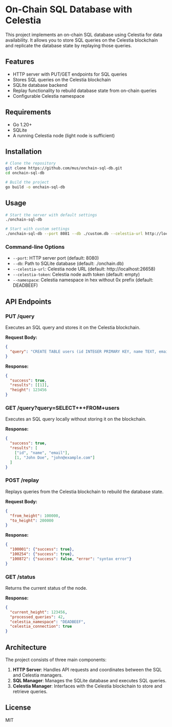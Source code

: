 # On-Chain SQL Database with Celestia

This project implements an on-chain SQL database using Celestia for data availability. It allows you to store SQL queries on the Celestia blockchain and replicate the database state by replaying those queries.

## Features

- HTTP server with PUT/GET endpoints for SQL queries
- Stores SQL queries on the Celestia blockchain
- SQLite database backend
- Replay functionality to rebuild database state from on-chain queries
- Configurable Celestia namespace

## Requirements

- Go 1.20+
- SQLite
- A running Celestia node (light node is sufficient)

## Installation

```bash
# Clone the repository
git clone https://github.com/mus/onchain-sql-db.git
cd onchain-sql-db

# Build the project
go build -o onchain-sql-db
```

## Usage

```bash
# Start the server with default settings
./onchain-sql-db

# Start with custom settings
./onchain-sql-db --port 8081 --db ./custom.db --celestia-url http://localhost:26658 --celestia-token your_auth_token --namespace DEADBEEF
```

### Command-line Options

- `--port`: HTTP server port (default: 8080)
- `--db`: Path to SQLite database (default: ./onchain.db)
- `--celestia-url`: Celestia node URL (default: http://localhost:26658)
- `--celestia-token`: Celestia node auth token (default: empty)
- `--namespace`: Celestia namespace in hex without 0x prefix (default: DEADBEEF)

## API Endpoints

### PUT /query

Executes an SQL query and stores it on the Celestia blockchain.

**Request Body:**
```json
{
  "query": "CREATE TABLE users (id INTEGER PRIMARY KEY, name TEXT, email TEXT)"
}
```

**Response:**
```json
{
  "success": true,
  "results": [[1]],
  "height": 123456
}
```

### GET /query?query=SELECT+*+FROM+users

Executes an SQL query locally without storing it on the blockchain.

**Response:**
```json
{
  "success": true,
  "results": [
    ["id", "name", "email"],
    [1, "John Doe", "john@example.com"]
  ]
}
```

### POST /replay

Replays queries from the Celestia blockchain to rebuild the database state.

**Request Body:**
```json
{
  "from_height": 100000,
  "to_height": 200000
}
```

**Response:**
```json
{
  "100001": {"success": true},
  "100254": {"success": true},
  "100872": {"success": false, "error": "syntax error"}
}
```

### GET /status

Returns the current status of the node.

**Response:**
```json
{
  "current_height": 123456,
  "processed_queries": 42,
  "celestia_namespace": "DEADBEEF",
  "celestia_connection": true
}
```

## Architecture

The project consists of three main components:

1. **HTTP Server**: Handles API requests and coordinates between the SQL and Celestia managers.
2. **SQL Manager**: Manages the SQLite database and executes SQL queries.
3. **Celestia Manager**: Interfaces with the Celestia blockchain to store and retrieve queries.

## License

MIT
